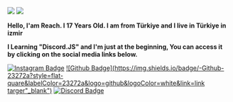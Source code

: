 ![](https://raw.githubusercontent.com/Sawshu/README.md/main/maxwell-cat.gif) ![](https://komarev.com/ghpvc/?username=sawshu) 



**Hello, I'am Reach. I 17 Years Old. I am from Türkiye and I live in Türkiye in izmir**

**I Learning "Discord.JS" and I'm just at the beginning, You can access it by clicking on the social media links below.**



[![Instagram Badge](https://img.shields.io/badge/-Instagram-23272a?style=flat-quare&labelColor=23272a&logo=instagram&logoColor=white&link=link)](https://www.instagram.com/onlinepeoples/) 
[![Github Badge](https://img.shields.io/badge/-Github-23272a?style=flat-quare&labelColor=23272a&logo=github&logoColor=white&link=link targer"_blank")](https://github.com/ByKeno) 
[![Discord Badge](https://img.shields.io/badge/-Keno%20Discord-23272a?style=flat-quare&labelColor=23272a&logo=discord&logoColor=white&link=link)](https://discord.com/users/1106168307117215816)

